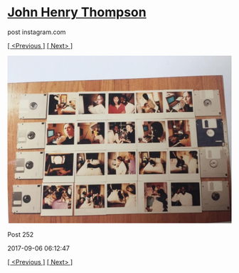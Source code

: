# [John Henry Thompson](../README.md)
post instagram.com

[[ <Previous ]](2017-09-06-1.md) [[ Next> ]](2017-09-06-3.md)

[![](../media/2017-09-06/media-251.jpg)](../README.md)

Post 252

2017-09-06 06:12:47

[[ <Previous ]](2017-09-06-1.md) [[ Next> ]](2017-09-06-3.md)